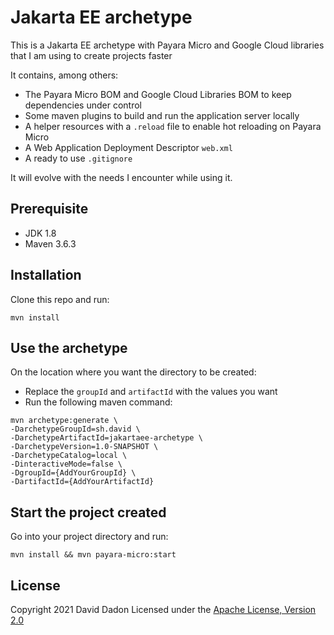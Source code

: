 # Jakarta EE archetype

This is a Jakarta EE archetype with Payara Micro and Google Cloud libraries that I am using to create projects faster

It contains, among others:
* The Payara Micro BOM and Google Cloud Libraries BOM to keep dependencies under control
* Some maven plugins to build and run the application server locally
* A helper resources with a `.reload` file to enable hot reloading on Payara Micro
* A Web Application Deployment Descriptor `web.xml`
* A ready to use `.gitignore` 

It will evolve with the needs I encounter while using it.

## Prerequisite
* JDK 1.8
* Maven 3.6.3

## Installation
Clone this repo and run:
```
mvn install
```

## Use the archetype
On the location where you want the directory to be created:
* Replace the `groupId` and `artifactId` with the values you want
* Run the following maven command:

```
mvn archetype:generate \
-DarchetypeGroupId=sh.david \
-DarchetypeArtifactId=jakartaee-archetype \
-DarchetypeVersion=1.0-SNAPSHOT \
-DarchetypeCatalog=local \
-DinteractiveMode=false \
-DgroupId={AddYourGroupId} \
-DartifactId={AddYourArtifactId}
```

## Start the project created
Go into your project directory and run:
```
mvn install && mvn payara-micro:start
```

## License
Copyright 2021 David Dadon
Licensed under the [Apache License, Version 2.0](https://github.com/ddadon10/jakartaee-archetype/blob/trunk/LICENSE.txt)
